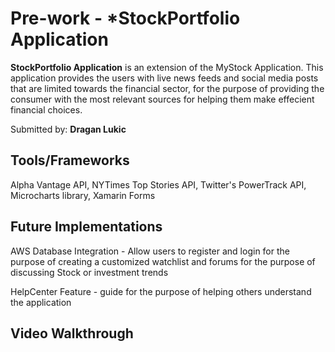 # Pre-work - *StockPortfolio Application

**StockPortfolio Application** is an extension of the MyStock Application. This application provides the users with live news feeds and social media posts that are limited towards the financial sector, for the purpose of providing the consumer with the most relevant sources for helping them make effecient financial choices.

Submitted by: **Dragan Lukic**

## Tools/Frameworks 
Alpha Vantage API, NYTimes Top Stories API, Twitter's PowerTrack API, Microcharts library, Xamarin Forms

## Future Implementations
AWS Database Integration - Allow users to register and login for the purpose of creating a customized watchlist and forums for the purpose of discussing Stock or investment trends

HelpCenter Feature - guide for the purpose of helping others understand the application

## Video Walkthrough 


